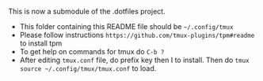 This is now a submodule of the .dotfiles project.

- This folder containing this README file should be `~/.config/tmux`
- Please follow instructions `https://github.com/tmux-plugins/tpm#readme` to install tpm
- To get help on commands for tmux do `C-b ?`
- After editing `tmux.conf` file, do prefix key <C-b> then I to install. Then do `tmux source ~/.config/tmux/tmux.conf` to load.
